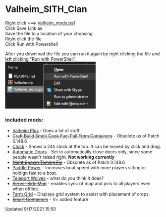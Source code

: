 # Valheim_SITH_Clan

Right click ===> [Valheim_mods.ps1](https://github.com/Dhovin/Valheim_SITH_Clan/raw/main/Valheim_mods.ps1)  
Click Save Link as  
Save the file to a location of your choosing  
Right click the file  
Click Run with Powershell  
  
After you download the file you can run it again by right clicking the file and left clicking "Run with PowerShell".  
![Right click file, left click Run with PowerShell](https://github.com/Dhovin/Valheim_SITH_Clan/blob/main/images/runpowershell.jpg)
  
### Included mods:
  * [Valheim Plus](https://www.nexusmods.com/valheim/mods/4) - Does a lot of stuff.
  * ~~[Craft Build Smelt Cook Fuel Pull From Containers](https://www.nexusmods.com/valheim/mods/40)~~ - Obsolete as of Patch 0.148.6
  * [Clock](https://www.nexusmods.com/valheim/mods/85) - Shows a 24h clock at the top. It can be moved by click and drag.
  * [Automatic Doors](https://www.nexusmods.com/valheim/mods/288) - Set to automatically close doors only, since some people wasn't raised right. **Not working currently**
  * ~~[Night Spawn Taming Fix](https://www.nexusmods.com/valheim/mods/315)~~ - Obsolete as of Patch 0.148.6
  * [Paddle Power](https://www.nexusmods.com/valheim/mods/305) - Increases boat speed with more players sitting or holdign fast to a boat.
  * [Teleport Wolves](https://www.nexusmods.com/valheim/mods/217) - what do you think it does?
  * ~~[Server Side Map](https://www.nexusmods.com/valheim/mods/88)~~ - enables sync of map and pins to all players even when offline.
  * [Farm Grid](https://www.nexusmods.com/valheim/mods/449) - Displays grid system to assist with placement of crops.
  * ~~[Smart Containers](https://www.nexusmods.com/valheim/mods/332)~~ - V+ added feature
  
  Updated 9/17/2021 15:50 
